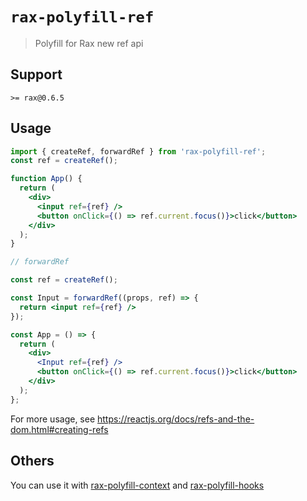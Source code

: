 # `rax-polyfill-ref`

> Polyfill for Rax new ref api

## Support

`>= rax@0.6.5`

## Usage

```jsx
import { createRef, forwardRef } from 'rax-polyfill-ref';
const ref = createRef();

function App() {
  return (
    <div>
      <input ref={ref} />
      <button onClick={() => ref.current.focus()}>click</button>
    </div>
  );
}

// forwardRef

const ref = createRef();

const Input = forwardRef((props, ref) => {
  return <input ref={ref} />
});

const App = () => {
  return (
    <div>
      <Input ref={ref} />
      <button onClick={() => ref.current.focus()}>click</button>
    </div>
  );
};
```

For more usage, see <https://reactjs.org/docs/refs-and-the-dom.html#creating-refs>

## Others

You can use it with [rax-polyfill-context](https://www.npmjs.com/package/rax-polyfill-context) and [rax-polyfill-hooks](https://www.npmjs.com/package/rax-polyfill-hooks)

